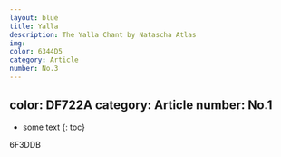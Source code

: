 ```yaml
---
layout: blue
title: Yalla
description: The Yalla Chant by Natascha Atlas
img:
color: 6344D5
category: Article
number: No.3
---
```


color: DF722A
category: Article
number: No.1
---

* some text
{: toc}

6F3DDB
